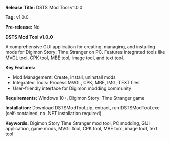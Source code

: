 **Release Title:** DSTS Mod Tool v1.0.0

**Tag:** v1.0.0

**Pre-release:** No

**DSTS Mod Tool v1.0.0**

A comprehensive GUI application for creating, managing, and installing mods for Digimon Story: Time Stranger on PC. Features integrated tools like MVGL tool, CPK tool, MBE tool, image tool, and text tool.

**Key Features:**
- Mod Management: Create, install, uninstall mods
- Integrated Tools: Process MVGL, CPK, MBE, IMG, TEXT files
- User-friendly interface for Digimon modding community

**Requirements:** Windows 10+, Digimon Story: Time Stranger game

**Installation:** Download DSTSModTool.zip, extract, run DSTSModTool.exe (self-contained, no .NET installation required)

**Keywords:** Digimon Story Time Stranger mod tool, PC modding, GUI application, game mods, MVGL tool, CPK tool, MBE tool, image tool, text tool